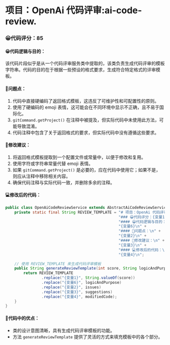 # 项目：OpenAi 代码评审:ai-code-review.
### 😀代码评分：85
#### 😀代码逻辑与目的：
该代码片段似乎是从一个代码评审服务类中提取的，该类负责生成代码评审的模板字符串。代码的目的在于根据一些预设的格式要求，生成符合特定格式的评审模板。

#### 🤔问题点：
1. 代码中直接硬编码了返回格式模板，这违反了可维护性和可配置性的原则。
2. 使用了硬编码的 emoji 表情，这可能会在不同环境中显示不正确，且不易于国际化。
3. `gitCommand.getProject()` 在注释中被提及，但实际代码中未使用此方法，可能导致混淆。
4. 代码注释中包含了关于返回格式的要求，但实际代码中没有遵循这些要求。

#### 🎯修改建议：
1. 将返回格式模板提取到一个配置文件或常量中，以便于修改和复用。
2. 使用字符或字符串常量代替 emoji 表情。
3. 如果 `gitCommand.getProject()` 是必要的，应在代码中使用它；如果不是，则应从注释中移除相关内容。
4. 确保代码注释与实际代码一致，并删除多余的注释。

#### 💻修改后的代码：
```java
public class OpenAiCodeReviewService extends AbstractAiCodeReviewService {
    private static final String REVIEW_TEMPLATE = "# 项目：OpenAi 代码评审:" + gitCommand.getProject() + ".\n" +
                                                  "### 😀代码评分：{变量1}\n" +
                                                  "#### 😀代码逻辑与目的：\n" +
                                                  "{变量6}\n" +
                                                  "#### 🤔问题点：\n" +
                                                  "{变量2}\n" +
                                                  "#### 🎯修改建议：\n" +
                                                  "{变量3}\n" +
                                                  "#### 💻修改后的代码：\n" +
                                                  "{变量4}\n";

    // 使用 REVIEW_TEMPLATE 来生成代码评审模板
    public String generateReviewTemplate(int score, String logicAndPurpose, String issues, String suggestions, String modifiedCode) {
        return REVIEW_TEMPLATE
                .replace("{变量1}", String.valueOf(score))
                .replace("{变量6}", logicAndPurpose)
                .replace("{变量2}", issues)
                .replace("{变量3}", suggestions)
                .replace("{变量4}", modifiedCode);
    }
}
```

#### 🌟代码中的优点：
- 类的设计意图清晰，具有生成代码评审模板的功能。
- 方法 `generateReviewTemplate` 提供了灵活的方式来填充模板中的各个部分。